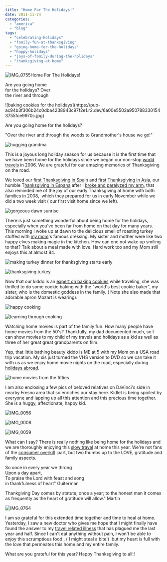 ```yaml
---
title: "Home For The Holidays!"
date: 2011-11-24
categories: 
  - "america"
  - "blog"
tags: 
  - "celebrating-holidays"
  - "family-fun-at-thanksgiving"
  - "going-home-for-the-holidays"
  - "happy-holidays"
  - "joys-of-family-during-the-holidays"
  - "thanksgiving-at-home"
---
```


![IMG_0755](https://pub-ac94b3f306b24c0dba4238943c97f2e1.r2.dev/6a00e5502a9507883301539381efaa970b.jpg)Home For The Holidays!  
  
Are you going home  
for the holidays? Over  
the river and through

<!--more--> ![baking cookies for the holidays](https://pub-ac94b3f306b24c0dba4238943c97f2e1.r2.dev/6a00e5502a9507883301543755fce9970c.jpg)  
  
  
Are you going home for the holidays?  
  
"Over the river and through the woods to Grandmother's house we go!"  
  
![hugging grandma](https://pub-ac94b3f306b24c0dba4238943c97f2e1.r2.dev/6a00e5502a9507883301543755ce37970c.jpg)

This is a joyous long holiday season for us because it is the first time that we have been home for the holidays since we began our non-stop [world travels](http://soultravelers3new.local/2009/04/how-to-travel-the-world-as-a-digital-nomad-family.html "world travels") in 2006. We are grateful for our amazing memories of Thanksgiving on the road.  
  
We loved our [first Thanksgiving in Spain](http://soultravelers3new.local/2006/11/happy-thanksgiv.html "first thanksgiving in spain") and [first Thanksgiving in Asia](http://soultravelers3new.local/2010/11/first-thanksgiving-in-asia.html " thankgiving in asia"), our humble T[hanksgiving in Espana](http://soultravelers3new.local/2009/11/thanksgiving-blessings-in-spain-.html "Thanksgiving in Espana") after I [broke and paralyzed my arm](http://soultravelers3new.local/2009/09/-a-travelers-tragic-tale-handling-travel-disasters-medical-emergency-.html "broke and paralyzed arm"), that also reminded me of the joy of our early Thanksgiving at home with both families in 2008,  which they prepared for us in early November while we did a two week visit ( our first visit home since we left).  
  
![gorgeous dawn sunrise](https://pub-ac94b3f306b24c0dba4238943c97f2e1.r2.dev/6a00e5502a9507883301543755cf86970c.jpg)  
  
There is just something wonderful about being home for the holidays, especially when you've been far from home on that day for many years. This morning I woke up at dawn to the delicious smell of roasting turkey stuffed with [my mom](http://soultravelers3new.local/2007/02/worlds-best-mot.html "my mom")'s famous dressing. My sister and mother were like two happy elves making magic in the kitchen. How can one not wake up smiling to that? Talk about a meal made with love. Hard work too and my Mom still enjoys this at almost 84. 
  
![making turkey dinner for thanksgiving starts early](https://pub-ac94b3f306b24c0dba4238943c97f2e1.r2.dev/6a00e5502a950788330162fcd796c2970d.jpg)  
  
  
![thanksgiving turkey](https://pub-ac94b3f306b24c0dba4238943c97f2e1.r2.dev/6a00e5502a950788330162fcd797c9970d.jpg)  
  
Now that our kiddo is an [expert on baking cookies](http://soultravelers3new.local/2011/06/baking-cookies-with-champion-chef.html "baking cookies") while traveling, she was thrilled to do some cookie baking with the "world's best cookie baker", my sister, who is the domestic goddess in the family. ( Note she also made that adorable apron Mozart is wearing).  
  
![happy cooking](https://pub-ac94b3f306b24c0dba4238943c97f2e1.r2.dev/6a00e5502a950788330162fcd7999a970d.jpg)  
  
  
![learning through cooking](https://pub-ac94b3f306b24c0dba4238943c97f2e1.r2.dev/6a00e5502a9507883301543755d5dc970c.jpg)  
  
Watching home movies is part of the family fun. How many people have home movies from the 50's? Thankfully, my dad documented much, so I can show movies to my child of my travels and holidays as a kid as well as three of her great great grandparents on film.  
  
Yep, that little bathing beauty kiddo is ME at 5 with my Mom on a USA road trip vacation. My sis just turned the VHS version to DVD so we can take it with us as we enjoy home movie nights on the road, especially during [holidays abroad](http://soultravelers3new.local/2009/12/how-to-enjoy-family-travel-abroad-at-christmas-digital-nomad-4hww-extended-travel-holidays.html "holidays abroad").  
  
![home movies from the fifties](https://pub-ac94b3f306b24c0dba4238943c97f2e1.r2.dev/6a00e5502a950788330162fcd79de4970d.jpg)  
  
I am also enclosing a few pics of beloved relatives on DaVinci's side in nearby Fresno area that so enriches our stay here. Kidlet is being spoiled by everyone and lapping up all this attention and this precious time together. She is a huggy, affectionate, happy kid.  
  
![IMG_0056](https://pub-ac94b3f306b24c0dba4238943c97f2e1.r2.dev/6a00e5502a950788330162fcd79b26970d.jpg)  
  
![IMG_0006](https://pub-ac94b3f306b24c0dba4238943c97f2e1.r2.dev/6a00e5502a950788330162fcd79bb7970d.jpg)  
  
![IMG_0059](https://pub-ac94b3f306b24c0dba4238943c97f2e1.r2.dev/6a00e5502a950788330162fcd7bf4d970d.jpg)  
  
What can I say? There is really nothing like being home for the holidays and we are thoroughly enjoying this [slow travel](http://soultravelers3new.local/2011/11/slow-travel.html "slow travel") at home this year. We're not fans of the [consumer overkill](http://soultravelers3new.local/2011/08/reverse-culture-shock-usa-over-consumerism.html "consumer overkill")  part, but two thumbs up to the LOVE, gratitude and family aspects.  
  
So once in every year we throng  
Upon a day apart,  
To praise the Lord with feast and song  
in thankfulness of heart" Guiterman  
  
Thankgiving Day comes by statute, once a year; to the honest man it comes as frequently as the heart of gratitude will allow." Martin  
  
![IMG_0764](https://pub-ac94b3f306b24c0dba4238943c97f2e1.r2.dev/6a00e5502a950788330153938260e0970b.jpg)  
  
  
I am so grateful for this extended time together and time to heal at home. Yesterday, I saw a new doctor who gives me hope that I might finally have found the answer to my [travel related illness](http://soultravelers3new.local/2011/09/travel-health-secrets-for-long-term-digital-nomads.html "travel related illness") that has plagued me the last year and half. Since I can't eat anything without pain, I won't be able to enjoy this scrumptious food , ( I might steal a bite!)  but my heart is full with the love that permeates this home and my entire family.  
  
What are you grateful for this year? Happy Thanksgiving to all!!
